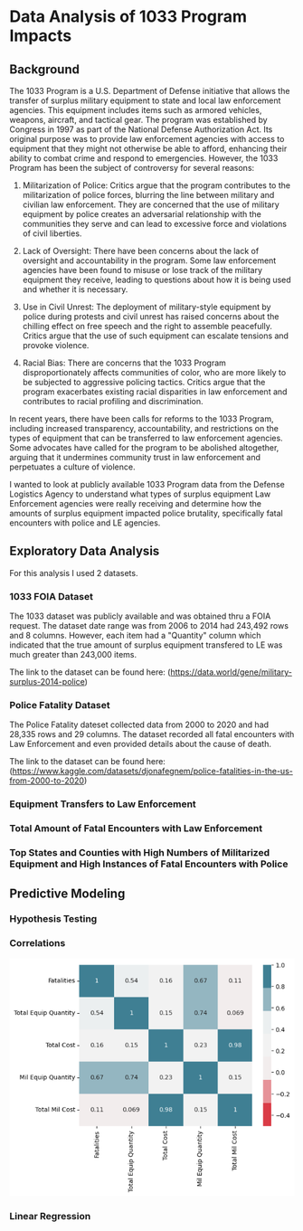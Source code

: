 # Data Analysis of 1033 Program Impacts

## Background

The 1033 Program is a U.S. Department of Defense initiative that allows the transfer of surplus military equipment to state and local law enforcement agencies. This equipment includes items such as armored vehicles, weapons, aircraft, and tactical gear.
The program was established by Congress in 1997 as part of the National Defense Authorization Act. Its original purpose was to provide law enforcement agencies with access to equipment that they might not otherwise be able to afford, enhancing their ability to combat crime and respond to emergencies.
However, the 1033 Program has been the subject of controversy for several reasons:

1. Militarization of Police: Critics argue that the program contributes to the militarization of police forces, blurring the line between military and civilian law enforcement. They are concerned that the use of military equipment by police creates an adversarial relationship with the communities they serve and can lead to excessive force and violations of civil liberties.

2. Lack of Oversight: There have been concerns about the lack of oversight and accountability in the program. Some law enforcement agencies have been found to misuse or lose track of the military equipment they receive, leading to questions about how it is being used and whether it is necessary.

3. Use in Civil Unrest: The deployment of military-style equipment by police during protests and civil unrest has raised concerns about the chilling effect on free speech and the right to assemble peacefully. Critics argue that the use of such equipment can escalate tensions and provoke violence.

4. Racial Bias: There are concerns that the 1033 Program disproportionately affects communities of color, who are more likely to be subjected to aggressive policing tactics. Critics argue that the program exacerbates existing racial disparities in law enforcement and contributes to racial profiling and discrimination.

In recent years, there have been calls for reforms to the 1033 Program, including increased transparency, accountability, and restrictions on the types of equipment that can be transferred to law enforcement agencies. Some advocates have called for the program to be abolished altogether, arguing that it undermines community trust in law enforcement and perpetuates a culture of violence.

I wanted to look at publicly available 1033 Program data from the Defense Logistics Agency to understand what types of surplus equipment Law Enforcement agencies were really receiving and determine how the amounts of surplus equipment impacted police brutality, specifically fatal encounters with police and LE agencies.

## Exploratory Data Analysis

For this analysis I used 2 datasets.

### 1033 FOIA Dataset

The 1033 dataset was publicly available and was obtained thru a FOIA request. The dataset date range was from 2006 to 2014 had 243,492 rows and 8 columns. However, each item had a "Quantity" column which indicated that the true amount of surplus equipment transfered to LE was much greater than 243,000 items.

The link to the dataset can be found here: (https://data.world/gene/military-surplus-2014-police)

### Police Fatality Dataset

The Police Fatality dateset collected data from 2000 to 2020 and had 28,335 rows and 29 columns. The dataset recorded all fatal encounters with Law Enforcement and even provided details about the cause of death.

The link to the dataset can be found here: (https://www.kaggle.com/datasets/djonafegnem/police-fatalities-in-the-us-from-2000-to-2020)

### Equipment Transfers to Law Enforcement

### Total Amount of Fatal Encounters with Law Enforcement

### Top States and Counties with High Numbers of Militarized Equipment and High Instances of Fatal Encounters with Police

## Predictive Modeling

### Hypothesis Testing

### Correlations
![Alt text](images/heatmap.png)
### Linear Regression 
